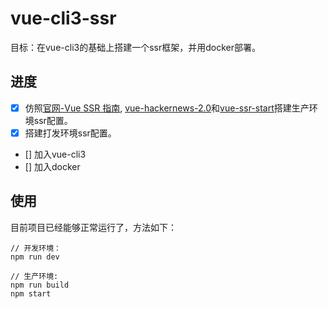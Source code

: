 # vue-cli3-ssr

目标：在vue-cli3的基础上搭建一个ssr框架，并用docker部署。

## 进度
- [x] 仿照[官网-Vue SSR 指南](https://ssr.vuejs.org/zh/#%E4%BB%80%E4%B9%88%E6%98%AF%E6%9C%8D%E5%8A%A1%E5%99%A8%E7%AB%AF%E6%B8%B2%E6%9F%93-ssr-%EF%BC%9F), [vue-hackernews-2.0](https://github.com/vuejs/vue-hackernews-2.0)和[vue-ssr-start](https://github.com/gxmzjxk/vue-ssr-start)搭建生产环境ssr配置。
- [x] 搭建打发环境ssr配置。
- [] 加入vue-cli3
- [] 加入docker

## 使用

目前项目已经能够正常运行了，方法如下：

```
// 开发环境：
npm run dev

// 生产环境:
npm run build
npm start
```
